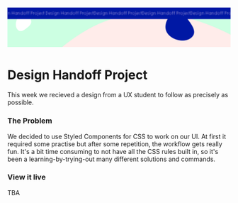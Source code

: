 <h1 align="center">
  <a href="">
    <img src="/src/assets/design-handoff.svg" alt="Project Banner Image">
  </a>
</h1>

# Design Handoff Project

This week we recieved a design from a UX student to follow as precisely as possible.


### The Problem

We decided to use Styled Components for CSS to work on our UI. At first it required some practise but after some repetition, the workflow gets really fun. It's a bit time consuming to not have all the CSS rules built in, so it's been a learning-by-trying-out many different solutions and commands. 

### View it live

TBA
